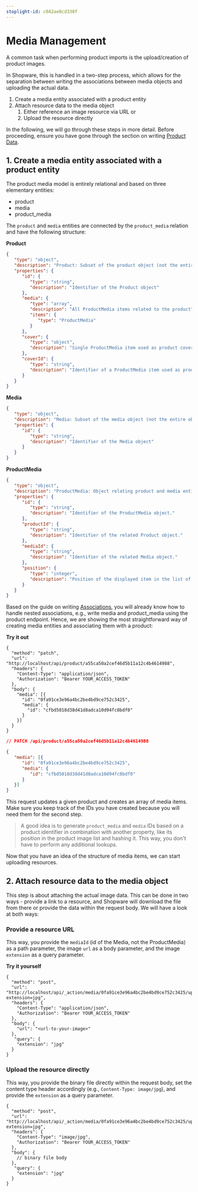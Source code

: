```yaml
---
stoplight-id: c042ae0cd330f
---
```


# Media Management

A common task when performing product imports is the upload/creation of product images.

In Shopware, this is handled in a two-step process, which allows for the separation between writing the associations between media objects and uploading the actual data.

1. Create a media entity associated with a product entity
2. Attach resource data to the media object
   1. Either reference an image resource via URL or
   2. Upload the resource directly

In the following, we will go through these steps in more detail. Before proceeding, ensure you have gone through the section on writing [Product Data](02-product-management.md).

## 1. Create a media entity associated with a product entity

The product media model is entirely relational and based on three elementary entities:

* product
* media
* product_media

The `product` and `media` entities are connected by the `product_media` relation and have the following structure:

**Product**

```json json_schema
{
   "type": "object",
   "description": "Product: Subset of the product object (not the entire object)",
   "properties": {
      "id": {
         "type": "string",
         "description": "Identifier of the Product object"
      },
      "media": {
         "type": "array",
         "description": "All ProductMedia items related to the product",
         "items": {
            "type": "ProductMedia"
         }
      },
      "cover": {
         "type": "object",
         "description": "Single ProductMedia item used as product cover"
      },
      "coverId": {
         "type": "string",
         "description": "Identifier of a ProductMedia item used as product cover"
      }
   }
}
```

**Media**

```json json_schema
{
   "type": "object",
   "description": "Media: Subset of the media object (not the entire object)",
   "properties": {
      "id": {
         "type": "string",
         "description": "Identifier of the Media object"
      }
   }
}
```

**ProductMedia**

```json json_schema
{
   "type": "object",
   "description": "ProductMedia: Object relating product and media entities",
   "properties": {
      "id": {
         "type": "string",
         "description": "Identifier of the ProductMedia object."
      },
      "productId": {
         "type": "string",
         "description": "Identifier of the related Product object."
      },
      "mediaId": {
         "type": "string",
         "description": "Identifier of the related Media object."
      },
      "position": {
         "type": "integer",
         "description": "Position of the displayed item in the list of product images"
      }
   }
}
```

Based on the guide on writing [Associations](../../concepts/endpoint-structure/writing-entities/associations.md), you will already know how to handle nested associations, e.g., write media and product_media using the product endpoint. Hence, we are showing the most straightforward way of creating media entities and associating them with a product:

**Try it out**

```sample http
{
  "method": "patch",
  "url": "http://localhost/api/product/a55ca50a2cef46d5b11a12c4b4614988",
  "headers": {
    "Content-Type": "application/json",
    "Authorization": "Bearer YOUR_ACCESS_TOKEN"
  },
  "body": {
    "media": [{
      "id": "0fa91ce3e96a4bc2be4bd9ce752c3425",
      "media": {
        "id": "cfbd5018d38d41d8adca10d94fc8bdf0"
      }
    }]
  }
}
```

```json
// PATCH /api/product/a55ca50a2cef46d5b11a12c4b4614988

{
   "media": [{
      "id": "0fa91ce3e96a4bc2be4bd9ce752c3425",
      "media": {
         "id": "cfbd5018d38d41d8adca10d94fc8bdf0"
      }
   }]
}
```

This request updates a given product and creates an array of media items. Make sure you keep track of the IDs you have created because you will need them for the second step.

> A good idea is to generate `product_media` and `media` IDs based on a product identifier in combination with another property, like its position in the product image list and hashing it. This way, you don't have to perform any additional lookups.

Now that you have an idea of the structure of media items, we can start uploading resources.

## 2. Attach resource data to the media object

This step is about attaching the actual image data. This can be done in two ways - provide a link to a resource, and Shopware will download the file from there or provide the data within the request body. We will have a look at both ways:

### Provide a resource URL

This way, you provide the `mediaId` (id of the Media, not the ProductMedia) as a path parameter, the image `url` as a body parameter, and the image `extension` as a query parameter.

**Try it yourself**

```sample http
{
  "method": "post",
  "url": "http://localhost/api/_action/media/0fa91ce3e96a4bc2be4bd9ce752c3425/upload?extension=jpg",
  "headers": {
    "Content-Type": "application/json",
    "Authorization": "Bearer YOUR_ACCESS_TOKEN"
  },
  "body": {
    "url": "<url-to-your-image>"
  },
   "query": {
    "extension": "jpg"
  }
}
```

### Upload the resource directly

This way, you provide the binary file directly within the request body, set the content type header accordingly (e.g., `Content-Type: image/jpg`), and provide the `extension` as a query parameter.

```sample http
{
  "method": "post",
  "url": "http://localhost/api/_action/media/0fa91ce3e96a4bc2be4bd9ce752c3425/upload?extension=jpg",
  "headers": {
    "Content-Type": "image/jpg",
    "Authorization": "Bearer YOUR_ACCESS_TOKEN"
  },
  "body": {
    // binary file body
  },
   "query": {
    "extension": "jpg"
  }
}
```

